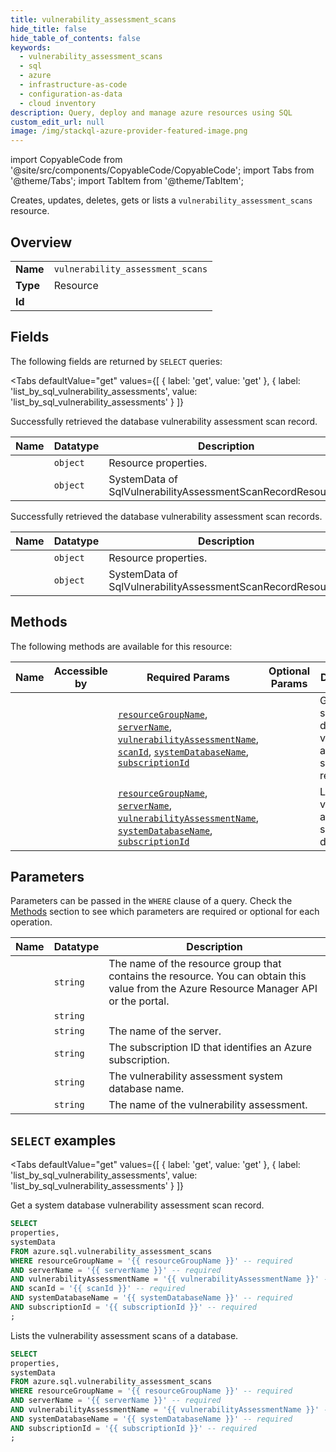 ```yaml
--- 
title: vulnerability_assessment_scans
hide_title: false
hide_table_of_contents: false
keywords:
  - vulnerability_assessment_scans
  - sql
  - azure
  - infrastructure-as-code
  - configuration-as-data
  - cloud inventory
description: Query, deploy and manage azure resources using SQL
custom_edit_url: null
image: /img/stackql-azure-provider-featured-image.png
---
```


import CopyableCode from '@site/src/components/CopyableCode/CopyableCode';
import Tabs from '@theme/Tabs';
import TabItem from '@theme/TabItem';

Creates, updates, deletes, gets or lists a <code>vulnerability_assessment_scans</code> resource.

## Overview
<table><tbody>
<tr><td><b>Name</b></td><td><code>vulnerability_assessment_scans</code></td></tr>
<tr><td><b>Type</b></td><td>Resource</td></tr>
<tr><td><b>Id</b></td><td><CopyableCode code="azure.sql.vulnerability_assessment_scans" /></td></tr>
</tbody></table>

## Fields

The following fields are returned by `SELECT` queries:

<Tabs
    defaultValue="get"
    values={[
        { label: 'get', value: 'get' },
        { label: 'list_by_sql_vulnerability_assessments', value: 'list_by_sql_vulnerability_assessments' }
    ]}
>
<TabItem value="get">

Successfully retrieved the database vulnerability assessment scan record.

<table>
<thead>
    <tr>
    <th>Name</th>
    <th>Datatype</th>
    <th>Description</th>
    </tr>
</thead>
<tbody>
<tr>
    <td><CopyableCode code="properties" /></td>
    <td><code>object</code></td>
    <td>Resource properties.</td>
</tr>
<tr>
    <td><CopyableCode code="systemData" /></td>
    <td><code>object</code></td>
    <td>SystemData of SqlVulnerabilityAssessmentScanRecordResource.</td>
</tr>
</tbody>
</table>
</TabItem>
<TabItem value="list_by_sql_vulnerability_assessments">

Successfully retrieved the database vulnerability assessment scan records.

<table>
<thead>
    <tr>
    <th>Name</th>
    <th>Datatype</th>
    <th>Description</th>
    </tr>
</thead>
<tbody>
<tr>
    <td><CopyableCode code="properties" /></td>
    <td><code>object</code></td>
    <td>Resource properties.</td>
</tr>
<tr>
    <td><CopyableCode code="systemData" /></td>
    <td><code>object</code></td>
    <td>SystemData of SqlVulnerabilityAssessmentScanRecordResource.</td>
</tr>
</tbody>
</table>
</TabItem>
</Tabs>

## Methods

The following methods are available for this resource:

<table>
<thead>
    <tr>
    <th>Name</th>
    <th>Accessible by</th>
    <th>Required Params</th>
    <th>Optional Params</th>
    <th>Description</th>
    </tr>
</thead>
<tbody>
<tr>
    <td><a href="#get"><CopyableCode code="get" /></a></td>
    <td><CopyableCode code="select" /></td>
    <td><a href="#parameter-resourceGroupName"><code>resourceGroupName</code></a>, <a href="#parameter-serverName"><code>serverName</code></a>, <a href="#parameter-vulnerabilityAssessmentName"><code>vulnerabilityAssessmentName</code></a>, <a href="#parameter-scanId"><code>scanId</code></a>, <a href="#parameter-systemDatabaseName"><code>systemDatabaseName</code></a>, <a href="#parameter-subscriptionId"><code>subscriptionId</code></a></td>
    <td></td>
    <td>Get a system database vulnerability assessment scan record.</td>
</tr>
<tr>
    <td><a href="#list_by_sql_vulnerability_assessments"><CopyableCode code="list_by_sql_vulnerability_assessments" /></a></td>
    <td><CopyableCode code="select" /></td>
    <td><a href="#parameter-resourceGroupName"><code>resourceGroupName</code></a>, <a href="#parameter-serverName"><code>serverName</code></a>, <a href="#parameter-vulnerabilityAssessmentName"><code>vulnerabilityAssessmentName</code></a>, <a href="#parameter-systemDatabaseName"><code>systemDatabaseName</code></a>, <a href="#parameter-subscriptionId"><code>subscriptionId</code></a></td>
    <td></td>
    <td>Lists the vulnerability assessment scans of a database.</td>
</tr>
</tbody>
</table>

## Parameters

Parameters can be passed in the `WHERE` clause of a query. Check the [Methods](#methods) section to see which parameters are required or optional for each operation.

<table>
<thead>
    <tr>
    <th>Name</th>
    <th>Datatype</th>
    <th>Description</th>
    </tr>
</thead>
<tbody>
<tr id="parameter-resourceGroupName">
    <td><CopyableCode code="resourceGroupName" /></td>
    <td><code>string</code></td>
    <td>The name of the resource group that contains the resource. You can obtain this value from the Azure Resource Manager API or the portal.</td>
</tr>
<tr id="parameter-scanId">
    <td><CopyableCode code="scanId" /></td>
    <td><code>string</code></td>
    <td></td>
</tr>
<tr id="parameter-serverName">
    <td><CopyableCode code="serverName" /></td>
    <td><code>string</code></td>
    <td>The name of the server.</td>
</tr>
<tr id="parameter-subscriptionId">
    <td><CopyableCode code="subscriptionId" /></td>
    <td><code>string</code></td>
    <td>The subscription ID that identifies an Azure subscription.</td>
</tr>
<tr id="parameter-systemDatabaseName">
    <td><CopyableCode code="systemDatabaseName" /></td>
    <td><code>string</code></td>
    <td>The vulnerability assessment system database name.</td>
</tr>
<tr id="parameter-vulnerabilityAssessmentName">
    <td><CopyableCode code="vulnerabilityAssessmentName" /></td>
    <td><code>string</code></td>
    <td>The name of the vulnerability assessment.</td>
</tr>
</tbody>
</table>

## `SELECT` examples

<Tabs
    defaultValue="get"
    values={[
        { label: 'get', value: 'get' },
        { label: 'list_by_sql_vulnerability_assessments', value: 'list_by_sql_vulnerability_assessments' }
    ]}
>
<TabItem value="get">

Get a system database vulnerability assessment scan record.

```sql
SELECT
properties,
systemData
FROM azure.sql.vulnerability_assessment_scans
WHERE resourceGroupName = '{{ resourceGroupName }}' -- required
AND serverName = '{{ serverName }}' -- required
AND vulnerabilityAssessmentName = '{{ vulnerabilityAssessmentName }}' -- required
AND scanId = '{{ scanId }}' -- required
AND systemDatabaseName = '{{ systemDatabaseName }}' -- required
AND subscriptionId = '{{ subscriptionId }}' -- required
;
```
</TabItem>
<TabItem value="list_by_sql_vulnerability_assessments">

Lists the vulnerability assessment scans of a database.

```sql
SELECT
properties,
systemData
FROM azure.sql.vulnerability_assessment_scans
WHERE resourceGroupName = '{{ resourceGroupName }}' -- required
AND serverName = '{{ serverName }}' -- required
AND vulnerabilityAssessmentName = '{{ vulnerabilityAssessmentName }}' -- required
AND systemDatabaseName = '{{ systemDatabaseName }}' -- required
AND subscriptionId = '{{ subscriptionId }}' -- required
;
```
</TabItem>
</Tabs>
